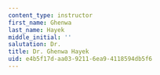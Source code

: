 ```yaml
---
content_type: instructor
first_name: Ghenwa
last_name: Hayek
middle_initial: ''
salutation: Dr.
title: Dr. Ghenwa Hayek
uid: e4b5f17d-aa03-9211-6ea9-4118594db5f6
---
```

